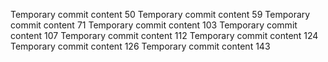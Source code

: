 Temporary commit content 50
Temporary commit content 59
Temporary commit content 71
Temporary commit content 103
Temporary commit content 107
Temporary commit content 112
Temporary commit content 124
Temporary commit content 126
Temporary commit content 143
